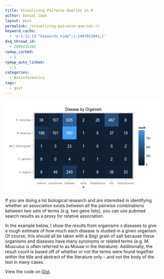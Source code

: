 ```yaml
---
title: Visualizing Pairwise Queries in R
author: Daniel Cook
layout: post
permalink: /visualizing-pairwise-queries-r/
keyword_cache:
  - 'a:1:{s:13:"keywords_time";i:1407012041;}'
dsq_thread_id:
  - 2895435382
rp4wp_cached:
  - 1
rp4wp_auto_linked:
  - 1
categories:
  - Bioinformatics
tags:
  - gist
---
```

<img src="/media/diseasexorg.png" alt="diseasexorg" width="585" height="301" class="thumbnail" />

If you are doing a lot biological research and are interested in identifying whether an association exists between all the pairwise combinations between two sets of terms (e.g. two gene lists), you can use pubmed search results as a proxy for relative association.

In the example below, I show the results from organisms x diseases to give a rough estimate of how much each disease is studied in a given organism. Of course, this should all be taken with a (big) grain of salt because these organisms and diseases have many synonyms or related terms (e.g. *M. Musculus* is often referred to as Mouse in the literature). Additionally, the result count is based off of whether or not the terms were found together within the title and abstract of the literature only &#8211; and not the body of the text in many cases.

<div class="oembed-gist">
  <noscript>
    View the code on <a href="https://gist.github.com/danielecook/5ea8d34679fb197941c0">Gist</a>.
  </noscript>
</div>